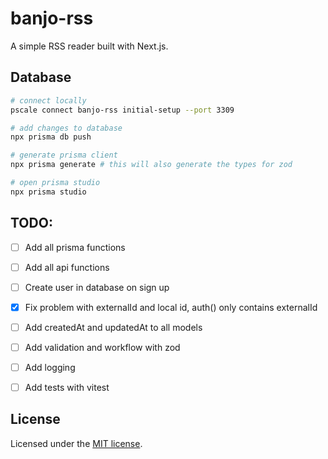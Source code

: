 # banjo-rss

A simple RSS reader built with Next.js.

## Database

```bash
# connect locally
pscale connect banjo-rss initial-setup --port 3309

# add changes to database
npx prisma db push

# generate prisma client
npx prisma generate # this will also generate the types for zod

# open prisma studio
npx prisma studio
```

## TODO:

-   [ ] Add all prisma functions
-   [ ] Add all api functions
-   [ ] Create user in database on sign up
-   [x] Fix problem with externalId and local id, auth() only contains externalId
-   [ ] Add createdAt and updatedAt to all models
-   [ ] Add validation and workflow with zod
-   [ ] Add logging
-   [ ] Add tests with vitest




## License

Licensed under the [MIT license](https://github.com/shadcn/ui/blob/main/LICENSE.md).
